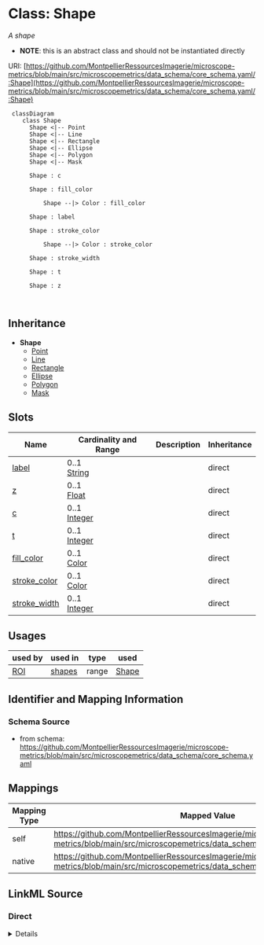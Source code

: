 # Class: Shape


_A shape_




* __NOTE__: this is an abstract class and should not be instantiated directly


URI: [https://github.com/MontpellierRessourcesImagerie/microscope-metrics/blob/main/src/microscopemetrics/data_schema/core_schema.yaml/:Shape](https://github.com/MontpellierRessourcesImagerie/microscope-metrics/blob/main/src/microscopemetrics/data_schema/core_schema.yaml/:Shape)



```mermaid
 classDiagram
    class Shape
      Shape <|-- Point
      Shape <|-- Line
      Shape <|-- Rectangle
      Shape <|-- Ellipse
      Shape <|-- Polygon
      Shape <|-- Mask
      
      Shape : c
        
      Shape : fill_color
        
          Shape --|> Color : fill_color
        
      Shape : label
        
      Shape : stroke_color
        
          Shape --|> Color : stroke_color
        
      Shape : stroke_width
        
      Shape : t
        
      Shape : z
        
      
```





## Inheritance
* **Shape**
    * [Point](Point.md)
    * [Line](Line.md)
    * [Rectangle](Rectangle.md)
    * [Ellipse](Ellipse.md)
    * [Polygon](Polygon.md)
    * [Mask](Mask.md)



## Slots

| Name | Cardinality and Range | Description | Inheritance |
| ---  | --- | --- | --- |
| [label](label.md) | 0..1 <br/> [String](String.md) |  | direct |
| [z](z.md) | 0..1 <br/> [Float](Float.md) |  | direct |
| [c](c.md) | 0..1 <br/> [Integer](Integer.md) |  | direct |
| [t](t.md) | 0..1 <br/> [Integer](Integer.md) |  | direct |
| [fill_color](fill_color.md) | 0..1 <br/> [Color](Color.md) |  | direct |
| [stroke_color](stroke_color.md) | 0..1 <br/> [Color](Color.md) |  | direct |
| [stroke_width](stroke_width.md) | 0..1 <br/> [Integer](Integer.md) |  | direct |





## Usages

| used by | used in | type | used |
| ---  | --- | --- | --- |
| [ROI](ROI.md) | [shapes](shapes.md) | range | [Shape](Shape.md) |






## Identifier and Mapping Information







### Schema Source


* from schema: https://github.com/MontpellierRessourcesImagerie/microscope-metrics/blob/main/src/microscopemetrics/data_schema/core_schema.yaml





## Mappings

| Mapping Type | Mapped Value |
| ---  | ---  |
| self | https://github.com/MontpellierRessourcesImagerie/microscope-metrics/blob/main/src/microscopemetrics/data_schema/core_schema.yaml/:Shape |
| native | https://github.com/MontpellierRessourcesImagerie/microscope-metrics/blob/main/src/microscopemetrics/data_schema/core_schema.yaml/:Shape |





## LinkML Source

<!-- TODO: investigate https://stackoverflow.com/questions/37606292/how-to-create-tabbed-code-blocks-in-mkdocs-or-sphinx -->

### Direct

<details>
```yaml
name: Shape
description: A shape
from_schema: https://github.com/MontpellierRessourcesImagerie/microscope-metrics/blob/main/src/microscopemetrics/data_schema/core_schema.yaml
abstract: true
attributes:
  label:
    name: label
    from_schema: https://github.com/MontpellierRessourcesImagerie/microscope-metrics/blob/main/src/microscopemetrics/data_schema/core_schema.yaml
    range: string
    required: false
  z:
    name: z
    from_schema: https://github.com/MontpellierRessourcesImagerie/microscope-metrics/blob/main/src/microscopemetrics/data_schema/core_schema.yaml
    range: float
    required: false
  c:
    name: c
    from_schema: https://github.com/MontpellierRessourcesImagerie/microscope-metrics/blob/main/src/microscopemetrics/data_schema/core_schema.yaml
    range: integer
    required: false
  t:
    name: t
    from_schema: https://github.com/MontpellierRessourcesImagerie/microscope-metrics/blob/main/src/microscopemetrics/data_schema/core_schema.yaml
    range: integer
    required: false
  fill_color:
    name: fill_color
    from_schema: https://github.com/MontpellierRessourcesImagerie/microscope-metrics/blob/main/src/microscopemetrics/data_schema/core_schema.yaml
    rank: 1000
    range: Color
    required: false
  stroke_color:
    name: stroke_color
    from_schema: https://github.com/MontpellierRessourcesImagerie/microscope-metrics/blob/main/src/microscopemetrics/data_schema/core_schema.yaml
    rank: 1000
    range: Color
    required: false
  stroke_width:
    name: stroke_width
    from_schema: https://github.com/MontpellierRessourcesImagerie/microscope-metrics/blob/main/src/microscopemetrics/data_schema/core_schema.yaml
    rank: 1000
    ifabsent: int(1)
    range: integer
    required: false

```
</details>

### Induced

<details>
```yaml
name: Shape
description: A shape
from_schema: https://github.com/MontpellierRessourcesImagerie/microscope-metrics/blob/main/src/microscopemetrics/data_schema/core_schema.yaml
abstract: true
attributes:
  label:
    name: label
    from_schema: https://github.com/MontpellierRessourcesImagerie/microscope-metrics/blob/main/src/microscopemetrics/data_schema/core_schema.yaml
    alias: label
    owner: Shape
    domain_of:
    - ROI
    - Shape
    range: string
    required: false
  z:
    name: z
    from_schema: https://github.com/MontpellierRessourcesImagerie/microscope-metrics/blob/main/src/microscopemetrics/data_schema/core_schema.yaml
    alias: z
    owner: Shape
    domain_of:
    - Image5D
    - Shape
    range: float
    required: false
  c:
    name: c
    from_schema: https://github.com/MontpellierRessourcesImagerie/microscope-metrics/blob/main/src/microscopemetrics/data_schema/core_schema.yaml
    alias: c
    owner: Shape
    domain_of:
    - Image5D
    - Shape
    range: integer
    required: false
  t:
    name: t
    from_schema: https://github.com/MontpellierRessourcesImagerie/microscope-metrics/blob/main/src/microscopemetrics/data_schema/core_schema.yaml
    alias: t
    owner: Shape
    domain_of:
    - Image5D
    - Shape
    range: integer
    required: false
  fill_color:
    name: fill_color
    from_schema: https://github.com/MontpellierRessourcesImagerie/microscope-metrics/blob/main/src/microscopemetrics/data_schema/core_schema.yaml
    rank: 1000
    alias: fill_color
    owner: Shape
    domain_of:
    - Shape
    range: Color
    required: false
  stroke_color:
    name: stroke_color
    from_schema: https://github.com/MontpellierRessourcesImagerie/microscope-metrics/blob/main/src/microscopemetrics/data_schema/core_schema.yaml
    rank: 1000
    alias: stroke_color
    owner: Shape
    domain_of:
    - Shape
    range: Color
    required: false
  stroke_width:
    name: stroke_width
    from_schema: https://github.com/MontpellierRessourcesImagerie/microscope-metrics/blob/main/src/microscopemetrics/data_schema/core_schema.yaml
    rank: 1000
    ifabsent: int(1)
    alias: stroke_width
    owner: Shape
    domain_of:
    - Shape
    range: integer
    required: false

```
</details>